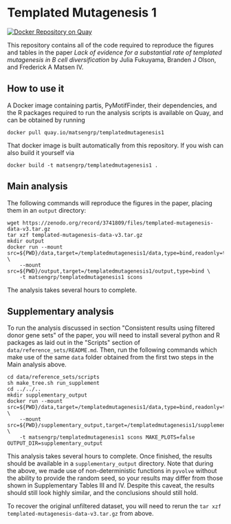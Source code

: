 # Templated Mutagenesis 1

[![Docker Repository on Quay](https://quay.io/repository/matsengrp/templatedmutagenesis1/status "Docker Repository on Quay")](https://quay.io/repository/matsengrp/templatedmutagenesis1)

This repository contains all of the code required to reproduce the figures and tables in the paper _Lack of evidence for a substantial rate of templated mutagenesis in B cell diversification_ by Julia Fukuyama, Branden J Olson, and Frederick A Matsen IV.


## How to use it

A Docker image containing partis, PyMotifFinder, their dependencies, and the R packages required to run the analysis scripts is available on Quay, and can be obtained by running

    docker pull quay.io/matsengrp/templatedmutagenesis1

That docker image is built automatically from this repository.
If you wish can also build it yourself via

    docker build -t matsengrp/templatedmutagenesis1 .


## Main analysis

The following commands will reproduce the figures in the paper, placing them in an `output` directory:

    wget https://zenodo.org/record/3741809/files/templated-mutagenesis-data-v3.tar.gz
    tar xzf templated-mutagenesis-data-v3.tar.gz
    mkdir output
    docker run --mount src=${PWD}/data,target=/templatedmutagenesis1/data,type=bind,readonly=true \
        --mount src=${PWD}/output,target=/templatedmutagenesis1/output,type=bind \
        -t matsengrp/templatedmutagenesis1 scons

The analysis takes several hours to complete.


## Supplementary analysis

To run the analysis discussed in section "Consistent results using filtered donor gene sets" of the paper, you will need to install several python and R packages as laid out in the "Scripts" section of `data/reference_sets/README.md`.
Then, run the following commands which make use of the same `data` folder obtained from the first two steps in the Main analysis above.


    cd data/reference_sets/scripts
    sh make_tree.sh run_supplement
    cd ../../..
    mkdir supplementary_output
    docker run --mount src=${PWD}/data,target=/templatedmutagenesis1/data,type=bind,readonly=true \
        --mount src=${PWD}/supplementary_output,target=/templatedmutagenesis1/supplementary_output,type=bind \
        -t matsengrp/templatedmutagenesis1 scons MAKE_PLOTS=false OUTPUT_DIR=supplementary_output

This analysis takes several hours to complete.
Once finished, the results should be available in a `supplementary_output` directory.
Note that during the above, we made use of non-deterministic functions in `pyvolve` without the ability to provide the random seed, so your results may differ from those shown in Supplementary Tables III and IV.
Despite this caveat, the results should still look highly similar, and the conclusions should still hold.

To recover the original unfiltered dataset, you will need to rerun the `tar xzf templated-mutagenesis-data-v3.tar.gz` from above.
